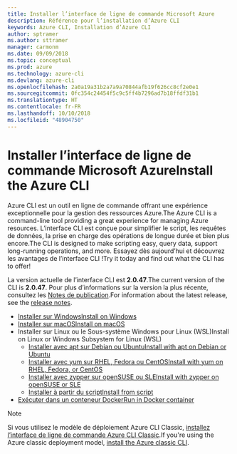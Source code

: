 ```yaml
---
title: Installer l’interface de ligne de commande Microsoft Azure
description: Référence pour l’installation d’Azure CLI
keywords: Azure CLI, Installation d’Azure CLI
author: sptramer
ms.author: sttramer
manager: carmonm
ms.date: 09/09/2018
ms.topic: conceptual
ms.prod: azure
ms.technology: azure-cli
ms.devlang: azure-cli
ms.openlocfilehash: 2a0a19a31b2a7a9a70844afb19f626cc8cf2e0e1
ms.sourcegitcommit: 0fc354c24454f5c9c5ff4b7296ad7b18ffdf31b1
ms.translationtype: HT
ms.contentlocale: fr-FR
ms.lasthandoff: 10/10/2018
ms.locfileid: "48904750"
---
```

# <a name="install-the-azure-cli"></a><span data-ttu-id="f196d-104">Installer l’interface de ligne de commande Microsoft Azure</span><span class="sxs-lookup"><span data-stu-id="f196d-104">Install the Azure CLI</span></span>

<span data-ttu-id="f196d-105">Azure CLI est un outil en ligne de commande offrant une expérience exceptionnelle pour la gestion des ressources Azure.</span><span class="sxs-lookup"><span data-stu-id="f196d-105">The Azure CLI is a command-line tool providing a great experience for managing Azure resources.</span></span> <span data-ttu-id="f196d-106">L’interface CLI est conçue pour simplifier le script, les requêtes de données, la prise en charge des opérations de longue durée et bien plus encore.</span><span class="sxs-lookup"><span data-stu-id="f196d-106">The CLI is designed to make scripting easy, query data, support long-running operations, and more.</span></span> <span data-ttu-id="f196d-107">Essayez dès aujourd’hui et découvrez les avantages de l’interface CLI !</span><span class="sxs-lookup"><span data-stu-id="f196d-107">Try it today and find out what the CLI has to offer!</span></span>

<span data-ttu-id="f196d-108">La version actuelle de l’interface CLI est __2.0.47__.</span><span class="sxs-lookup"><span data-stu-id="f196d-108">The current version of the CLI is __2.0.47__.</span></span> <span data-ttu-id="f196d-109">Pour plus d’informations sur la version la plus récente, consultez les [Notes de publication](release-notes-azure-cli.md).</span><span class="sxs-lookup"><span data-stu-id="f196d-109">For information about the latest release, see the [release notes](release-notes-azure-cli.md).</span></span>

* [<span data-ttu-id="f196d-110">Installer sur Windows</span><span class="sxs-lookup"><span data-stu-id="f196d-110">Install on Windows</span></span>](install-azure-cli-windows.md)
* [<span data-ttu-id="f196d-111">Installer sur macOS</span><span class="sxs-lookup"><span data-stu-id="f196d-111">Install on macOS</span></span>](install-azure-cli-macos.md)
* <span data-ttu-id="f196d-112">Installer sur Linux ou le Sous-système Windows pour Linux (WSL)</span><span class="sxs-lookup"><span data-stu-id="f196d-112">Install on Linux or Windows Subsystem for Linux (WSL)</span></span>
  * [<span data-ttu-id="f196d-113">Installer avec apt sur Debian ou Ubuntu</span><span class="sxs-lookup"><span data-stu-id="f196d-113">Install with apt on Debian or Ubuntu</span></span>](install-azure-cli-apt.md)
  * [<span data-ttu-id="f196d-114">Installer avec yum sur RHEL, Fedora ou CentOS</span><span class="sxs-lookup"><span data-stu-id="f196d-114">Install with yum on RHEL, Fedora, or CentOS</span></span>](install-azure-cli-yum.md)
  * [<span data-ttu-id="f196d-115">Installer avec zypper sur openSUSE ou SLE</span><span class="sxs-lookup"><span data-stu-id="f196d-115">Install with zypper on openSUSE or SLE</span></span>](install-azure-cli-zypper.md)
  * [<span data-ttu-id="f196d-116">Installer à partir du script</span><span class="sxs-lookup"><span data-stu-id="f196d-116">Install from script</span></span>](install-azure-cli-linux.md)
* [<span data-ttu-id="f196d-117">Exécuter dans un conteneur Docker</span><span class="sxs-lookup"><span data-stu-id="f196d-117">Run in Docker container</span></span>](run-azure-cli-docker.md)

> [!NOTE]
> <span data-ttu-id="f196d-118">Si vous utilisez le modèle de déploiement Azure CLI Classic, [installez l’interface de ligne de commande Azure CLI Classic](install-classic-cli.md).</span><span class="sxs-lookup"><span data-stu-id="f196d-118">If you're using the Azure classic deployment model, [install the Azure classic CLI](install-classic-cli.md).</span></span>
